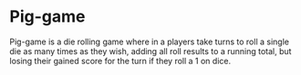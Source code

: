 # Pig-game
Pig-game is a die rolling game where in a players take turns to roll a single die as many times as they wish, adding all roll results to a running total, but losing their gained score for the turn if they roll a 1 on dice.
